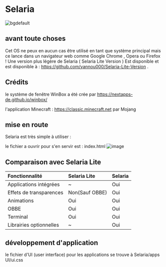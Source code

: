 # Selaria
![bgdefault](https://user-images.githubusercontent.com/77587065/153614505-e5d863e2-0752-4a0c-8f5a-cf633ba010b2.png)
## avant toute choses
Cet OS ne peux en aucun cas être utilisé en tant que système principal mais ce lance dans un navigateur web comme Google Chrome , Opera ou Firefox !
Une version plus légère de Selaria ( Selaria Lite Version ) Est disponible et est disponible à : https://github.com/yannou000/Selaria-Lite-Version .
## Crédits
le système de fenêtre WinBox a été crée par https://nextapps-de.github.io/winbox/

l'application Minecraft : https://classic.minecraft.net par Mojang
## mise en route
Selaria est très simple à utiliser :

le fichier a ouvrir pour s'en servir est : index.html
![image](https://user-images.githubusercontent.com/77587065/158867478-72ad6bee-730c-4e26-916d-305803ea9767.png)

## Comparaison avec Selaria Lite

|Fonctionnalité|Selaria Lite|Selaria|
|:---|:---|:---|
|Applications intégrées|~|Oui|
|Effets de transparences|Non(Sauf OBBE)|Oui|
|Animations|Oui|Oui|
|OBBE|Oui|Oui|
|Terminal|Oui|Oui|
|Librairies optionnelles|~|Oui|

## développement d'application

le fichier d'UI (user interface) pour les applications se trouve à Selaria/apps UI/ui.css
